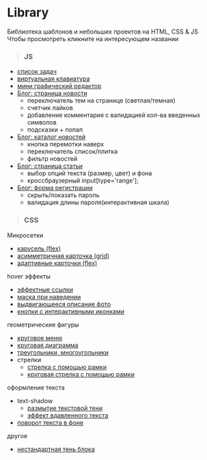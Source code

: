 # Library

Библиотека шаблонов и небольших проектов на HTML, CSS & JS  
Чтобы просмотреть кликните на интересующем названии
>### JS

- [список задач](https://elenaproject.github.io/library/js/to-do_list/index.html)
- [виртуальная клавиатура](https://elenaproject.github.io/library/js/virtual_keyboard/index.html)
- [мини графический редактор](https://elenaproject.github.io/library/js/graphic_editor/index.html)
- [Блог: страница новости](https://elenaproject.github.io/library/js/blog/blog_page.html)  
	- переключатель тем на странице (светлая/темная) 
	- счетчик лайков 
	- добавление комментария с валидацией кол-ва введенных символов
	- подсказки + попап
- [Блог: каталог новостей](https://elenaproject.github.io/library/js/blog/catalog.html)
  - кнопка перемотки наверх
  - переключатель список/плитка 
  - фильтр новостей
- [Блог: страница статьи](https://elenaproject.github.io/library/js/blog/article_options.html)
  - выбор опций текста (размер, цвет) и фона
  - кроссбраузерный input[type='range'];
- [Блог: форма регистрации](https://elenaproject.github.io/library/js/blog/registration_form.html)
  - скрыть/показать пароль
  - валидация длины пароля(интерактивная шкала)

>### CSS

Микросетки
- [карусель (flex)](https://elenaproject.github.io/library/css/microgrids/carousel/index.html)
- [асимметричная карточка (grid)](https://elenaproject.github.io/library/css/microgrids/asymmetric_card/index.html)
- [адаптивные карточки (flex)](https://elenaproject.github.io/library/css/microgrids/adaptive_cards/index.html)

hover эффекты
- [эффектные ссылки](https://elenaproject.github.io/library/css/hover/effective_links/index.html)
- [маска при наведении](https://elenaproject.github.io/library/css/hover/mask_hover/index.html)
- [выдвигающееся описание фото](https://elenaproject.github.io/library/css/hover/pull-aside_description/index.html)
- [кнопки с интерактивными иконками](https://elenaproject.github.io/library/css/hover/icons_button/index.html)

геометрические фигуры
- [круговое меню](https://elenaproject.github.io/library/css/geometric_figures/circle_menu/index.html)
- [круговая диаграмма](https://elenaproject.github.io/library/css/pie_chart/index.html)
- [треугольники, многоугольники](https://elenaproject.github.io/library/css/geometric_figures/index.html)
- стрелки
  - [стрелка с помощью рамки](https://elenaproject.github.io/library/css/arrows/arrow_border.html)
  - [круговая стрелка с помощью рамки](https://elenaproject.github.io/library/css/arrows/arrow_border_round.html)

оформление текста
- text-shadow
  - [размытие текстовой тени](https://elenaproject.github.io/library/css/text_decoration/blur.html)
  - [эффект вдавленного текста](https://elenaproject.github.io/library/css/text_decoration/pressed.html)
- [поворот текста в фоне](https://elenaproject.github.io/library/css/text_decoration/bg_text_rotate.html)

другое
- [нестандартная тень блока](https://elenaproject.github.io/library/css/original_box_shadow.html)



